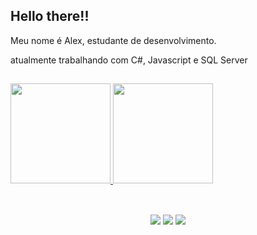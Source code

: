 ## Hello there!! 

<p>Meu nome é Alex, estudante de desenvolvimento.</p>
<p>atualmente trabalhando com C#, Javascript e SQL Server </p>
<p></p>

<!--MENU COMMIT/LINGUAGENS -->
  ##
<div>
  <a href="https://github.com/Alexsir-Wolf">
  <img height="160em" src="https://github-readme-stats.vercel.app/api?username=Alexsir-Wolf&show_icons=true&theme=gotham&include_all_commits=false&count_private=false"/>
  <img height="160em" src="https://github-readme-stats.vercel.app/api/top-langs/?username=Alexsir-Wolf&layout=compact&langs_count=10&theme=gotham"/>
</div>
  
<!--REDES SOCIAIS-->  
   ##
<BR/>
<div align="center">   
  <a href="https://www.instagram.com/alfr_soares/" target="_blank"><img src="https://img.shields.io/badge/-Instagram-%23E4405F?style=for-the-badge&logo=instagram&logoColor=white" target="_blank"></a>
  <a href="mailto:freitas.alex.soares@outlook.com"><img src="https://img.shields.io/badge/Microsoft_Outlook-0078D4?style=for-the-badge&logo=microsoft-outlook&logoColor=white"></a>
  <a href="https://www.linkedin.com/in/alex-freitas-soares-alexsirwolf/" target="_blank"><img src="https://img.shields.io/badge/-LinkedIn-%230077B5?style=for-the-badge&logo=linkedin&logoColor=white" target="_blank"></a>  
</div>

